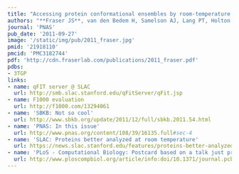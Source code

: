 ```yaml
---
title: "Accessing protein conformational ensembles by room-temperature X-ray crystallography"
authors: "**Fraser JS**, van den Bedem H, Samelson AJ, Lang PT, Holton JM, Echols N, Alber T"
journal: 'PNAS'
pub_date: '2011-09-27'
image: '/static/img/pub/2011_fraser.jpg'
pmid: '21918110'
pmcid: 'PMC3182744'
pdf: 'http://cdn.fraserlab.com/publications/2011_fraser.pdf'
pdbs:
- 3TGP
links:
- name: qFIT server @ SLAC
  url: http://smb.slac.stanford.edu/qFitServer/qFit.jsp
- name: F1000 evaluation
  url: http://f1000.com/13294061
- name: 'SBKB: Not so cool'
  url: http://www.sbkb.org/update/2011/12/full/sbkb.2011.54.html
- name: 'PNAS: In this issue'
  url: http://www.pnas.org/content/108/39/16135.full#sec-4
- name: 'SLAC: Proteins better analyzed at room temperature'
  url: https://news.slac.stanford.edu/features/proteins-better-analyzed-room-temperature-report-finds
- name: 'PLoS - Computational Biology: Postcard based on a talk just prior to publication'
  url: http://www.ploscompbiol.org/article/info:doi/10.1371/journal.pcbi.1002000#s3
---
```

